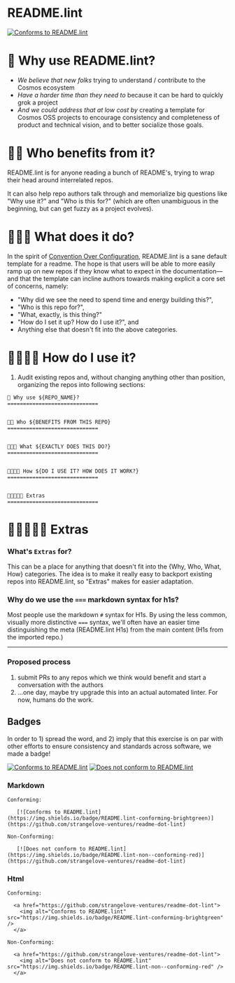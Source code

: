 # README.lint

[![Conforms to README.lint](https://img.shields.io/badge/README.lint-conforming-brightgreen)](https://github.com/strangelove-ventures/readme-dot-lint)



🌌 Why use README.lint?
=============================
- *We believe that new folks* trying to understand / contribute to the Cosmos ecosystem
- *Have a harder time than they need to* because it can be hard to quickly grok a project
- *And we could address that at low cost by* creating a template for Cosmos OSS projects to encourage consistency and completeness of product and technical vision, and to better socialize those goals.


🌌🌌 Who benefits from it?
=============================

README.lint is for anyone reading a bunch of README's, trying to wrap their head around interrelated repos.

It can also help repo authors talk through and memorialize big questions like "Why use it?" and "Who is this for?" (which are often unambiguous in the beginning, but can get fuzzy as a project evolves).

🌌🌌🌌 What does it do?
=============================

In the spirit of [Convention Over Configuration](https://en.wikipedia.org/wiki/Convention_over_configuration), README.lint is a sane default template for a readme. The hope is that users will be able to more easily ramp up on new repos if they know what to expect in the documentation—and that the template can incline authors towards making explicit a core set of concerns, namely:
- "Why did we see the need to spend time and energy building this?",
- "Who is this repo for?",
- "What, exactly, is this thing?"
- "How do I set it up? How do I use it?", and
- Anything else that doesn't fit into the above categories.

🌌🌌🌌🌌 How do I use it?
=============================

1. Audit existing repos and, without changing anything other than position, organizing the repos into following sections:

```
🌌 Why use ${REPO_NAME}?
=============================


🌌🌌 Who ${BENEFITS FROM THIS REPO}
=============================


🌌🌌🌌 What ${EXACTLY DOES THIS DO?}
=============================


🌌🌌🌌🌌 How ${DO I USE IT? HOW DOES IT WORK?}
=============================


🌌🌌🌌🌌🌌 Extras
=============================

```
🌌🌌🌌🌌🌌 Extras
=============================

### What's `Extras` for?
This can be a place for anything that doesn't fit into the {Why, Who, What, How} categories. The idea is to make it really easy to backport existing repos into README.lint, so "Extras" makes for easier adaptation.

### Why do we use the `===` markdown syntax for h1s?

Most people use the markdown `#` syntax for H1s. By using the less common, visually more distinctive `===` syntax, we'll often have an easier time distinguishing the meta (README.lint H1s) from the main content (H1s from the imported repo.)

---

### Proposed process

1. submit PRs to any repos which we think would benefit and start a conversation with the authors
2. ...one day, maybe try upgrade this into an actual automated linter. For now, humans do the work.

## Badges

In order to 1) spread the word, and 2) imply that this exercise is on par with other efforts to ensure consistency and standards across software, we made a badge!


[![Conforms to README.lint](https://img.shields.io/badge/README.lint-conforming-brightgreen)](https://github.com/strangelove-ventures/readme-dot-lint)
[![Does not conform to README.lint](https://img.shields.io/badge/README.lint-non--conforming-red)](https://github.com/strangelove-ventures/readme-dot-lint)

### Markdown
```
Conforming:

   [![Conforms to README.lint](https://img.shields.io/badge/README.lint-conforming-brightgreen)](https://github.com/strangelove-ventures/readme-dot-lint)

Non-Conforming:

   [![Does not conform to README.lint](https://img.shields.io/badge/README.lint-non--conforming-red)](https://github.com/strangelove-ventures/readme-dot-lint)
```

### Html
```
Conforming:

  <a href="https://github.com/strangelove-ventures/readme-dot-lint">
    <img alt="Conforms to README.lint" src="https://img.shields.io/badge/README.lint-conforming-brightgreen" />
  </a>

Non-Conforming:

  <a href="https://github.com/strangelove-ventures/readme-dot-lint">
    <img alt="Does not conform to README.lint" src="https://img.shields.io/badge/README.lint-non--conforming-red" />
  </a>

```